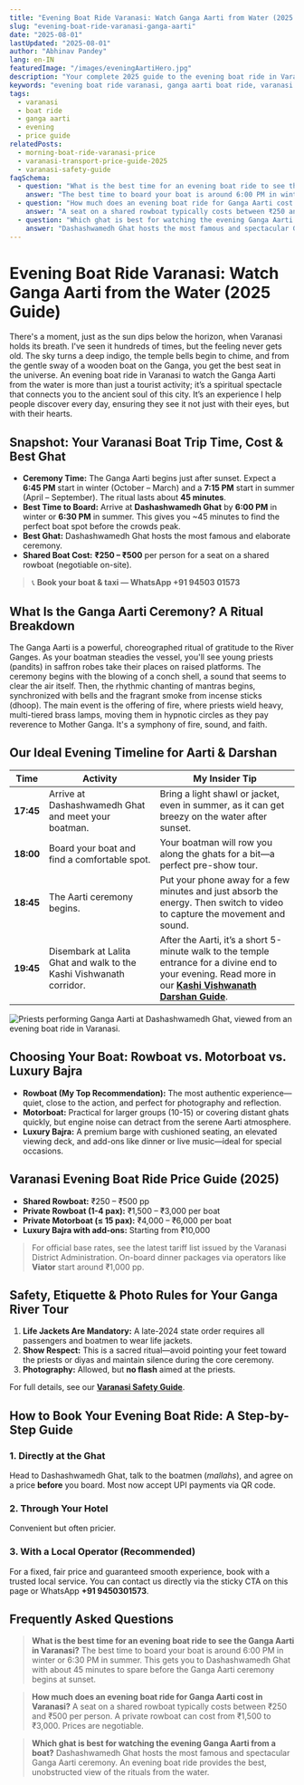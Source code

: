 ```yaml
---
title: "Evening Boat Ride Varanasi: Watch Ganga Aarti from Water (2025 Guide)"
slug: "evening-boat-ride-varanasi-ganga-aarti"
date: "2025-08-01"
lastUpdated: "2025-08-01"
author: "Abhinav Pandey"
lang: en-IN
featuredImage: "/images/eveningAartiHero.jpg"
description: "Your complete 2025 guide to the evening boat ride in Varanasi for the Ganga Aarti. Find timings, costs, booking tips, and the best view from the water."
keywords: "evening boat ride varanasi, ganga aarti boat ride, varanasi boat ride price, dashashwamedh ghat aarti, ganga aarti from boat, varanasi night boat ride"
tags:
  - varanasi
  - boat ride
  - ganga aarti
  - evening
  - price guide
relatedPosts:
  - morning-boat-ride-varanasi-price
  - varanasi-transport-price-guide-2025
  - varanasi-safety-guide
faqSchema:
  - question: "What is the best time for an evening boat ride to see the Ganga Aarti in Varanasi?"
    answer: "The best time to board your boat is around 6:00 PM in winter or 6:30 PM in summer. This gets you to Dashashwamedh Ghat with about 45 minutes to spare before the Ganga Aarti ceremony begins at sunset."
  - question: "How much does an evening boat ride for Ganga Aarti cost in Varanasi?"
    answer: "A seat on a shared rowboat typically costs between ₹250 and ₹500 per person. A private rowboat can cost from ₹1,500 to ₹3,000. Prices are negotiable."
  - question: "Which ghat is best for watching the evening Ganga Aarti from a boat?"
    answer: "Dashashwamedh Ghat hosts the most famous and spectacular Ganga Aarti ceremony. An evening boat ride provides the best, unobstructed view of the rituals from the water."
---
```


# Evening Boat Ride Varanasi: Watch Ganga Aarti from the Water (2025 Guide)

There's a moment, just as the sun dips below the horizon, when Varanasi holds its breath. I've seen it hundreds of times, but the feeling never gets old. The sky turns a deep indigo, the temple bells begin to chime, and from the gentle sway of a wooden boat on the Ganga, you get the best seat in the universe. An evening boat ride in Varanasi to watch the Ganga Aarti from the water is more than just a tourist activity; it’s a spiritual spectacle that connects you to the ancient soul of this city. It’s an experience I help people discover every day, ensuring they see it not just with their eyes, but with their hearts.

## Snapshot: Your Varanasi Boat Trip Time, Cost & Best Ghat

- **Ceremony Time:** The Ganga Aarti begins just after sunset. Expect a **6:45 PM** start in winter (October – March) and a **7:15 PM** start in summer (April – September). The ritual lasts about **45 minutes**.
- **Best Time to Board:** Arrive at **Dashashwamedh Ghat** by **6:00 PM** in winter or **6:30 PM** in summer. This gives you ~45 minutes to find the perfect boat spot before the crowds peak.
- **Best Ghat:** Dashashwamedh Ghat hosts the most famous and elaborate ceremony.
- **Shared Boat Cost:** **₹250 – ₹500** per person for a seat on a shared rowboat (negotiable on-site).

> 📞 **Book your boat & taxi — WhatsApp +91 94503 01573**

## What Is the Ganga Aarti Ceremony? A Ritual Breakdown

The Ganga Aarti is a powerful, choreographed ritual of gratitude to the River Ganges. As your boatman steadies the vessel, you'll see young priests (pandits) in saffron robes take their places on raised platforms. The ceremony begins with the blowing of a conch shell, a sound that seems to clear the air itself. Then, the rhythmic chanting of mantras begins, synchronized with bells and the fragrant smoke from incense sticks (dhoop). The main event is the offering of fire, where priests wield heavy, multi-tiered brass lamps, moving them in hypnotic circles as they pay reverence to Mother Ganga. It's a symphony of fire, sound, and faith.

## Our Ideal Evening Timeline for Aarti & Darshan

| Time | Activity | My Insider Tip |
|------|----------|----------------|
| **17:45** | Arrive at Dashashwamedh Ghat and meet your boatman. | Bring a light shawl or jacket, even in summer, as it can get breezy on the water after sunset. |
| **18:00** | Board your boat and find a comfortable spot. | Your boatman will row you along the ghats for a bit—a perfect pre-show tour. |
| **18:45** | The Aarti ceremony begins. | Put your phone away for a few minutes and just absorb the energy. Then switch to video to capture the movement and sound. |
| **19:45** | Disembark at Lalita Ghat and walk to the Kashi Vishwanath corridor. | After the Aarti, it’s a short 5-minute walk to the temple entrance for a divine end to your evening. Read more in our **[Kashi Vishwanath Darshan Guide](/kashi-vishwanath-darshan-guide)**. |

![Priests performing Ganga Aarti at Dashashwamedh Ghat, viewed from an evening boat ride in Varanasi.]( /images/eveningAartiHero.jpg "Evening boat ride Varanasi – Watch Ganga Aarti from the Water (2025)" )

## Choosing Your Boat: Rowboat vs. Motorboat vs. Luxury Bajra

- **Rowboat (My Top Recommendation):** The most authentic experience—quiet, close to the action, and perfect for photography and reflection.
- **Motorboat:** Practical for larger groups (10-15) or covering distant ghats quickly, but engine noise can detract from the serene Aarti atmosphere.
- **Luxury Bajra:** A premium barge with cushioned seating, an elevated viewing deck, and add-ons like dinner or live music—ideal for special occasions.

## Varanasi Evening Boat Ride Price Guide (2025)

- **Shared Rowboat:** ₹250 – ₹500 pp
- **Private Rowboat (1-4 pax):** ₹1,500 – ₹3,000 per boat
- **Private Motorboat (≤ 15 pax):** ₹4,000 – ₹6,000 per boat
- **Luxury Bajra with add-ons:** Starting from ₹10,000

> For official base rates, see the latest tariff list issued by the Varanasi District Administration. On-board dinner packages via operators like **Viator** start around ₹1,000 pp.

## Safety, Etiquette & Photo Rules for Your Ganga River Tour

1. **Life Jackets Are Mandatory:** A late-2024 state order requires all passengers and boatmen to wear life jackets.
2. **Show Respect:** This is a sacred ritual—avoid pointing your feet toward the priests or diyas and maintain silence during the core ceremony.
3. **Photography:** Allowed, but **no flash** aimed at the priests.

For full details, see our **[Varanasi Safety Guide](/varanasi-safety-guide)**.

## How to Book Your Evening Boat Ride: A Step-by-Step Guide

### 1. Directly at the Ghat  
Head to Dashashwamedh Ghat, talk to the boatmen (*mallahs*), and agree on a price **before** you board. Most now accept UPI payments via QR code.

### 2. Through Your Hotel  
Convenient but often pricier.

### 3. With a Local Operator (**Recommended**)  
For a fixed, fair price and guaranteed smooth experience, book with a trusted local service. You can contact us directly via the sticky CTA on this page or WhatsApp **+91 9450301573**.

## Frequently Asked Questions

> **What is the best time for an evening boat ride to see the Ganga Aarti in Varanasi?**
> The best time to board your boat is around 6:00 PM in winter or 6:30 PM in summer. This gets you to Dashashwamedh Ghat with about 45 minutes to spare before the Ganga Aarti ceremony begins at sunset.

> **How much does an evening boat ride for Ganga Aarti cost in Varanasi?**
> A seat on a shared rowboat typically costs between ₹250 and ₹500 per person. A private rowboat can cost from ₹1,500 to ₹3,000. Prices are negotiable.

> **Which ghat is best for watching the evening Ganga Aarti from a boat?**
> Dashashwamedh Ghat hosts the most famous and spectacular Ganga Aarti ceremony. An evening boat ride provides the best, unobstructed view of the rituals from the water.
